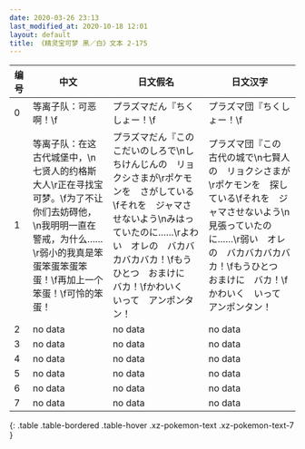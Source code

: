 ```yaml
---
date: 2020-03-26 23:13
last_modified_at: 2020-10-18 12:01
layout: default
title: 《精灵宝可梦 黑／白》文本 2-175
---
```

| 编号 | 中文 | 日文假名 | 日文汉字 |
| ---- | ---- | ---- | --- |
| 0 | 等离子队：可恶啊！\f | プラズマだん『ちくしょー！\f | プラズマ団『ちくしょー！\f |
| 1 | 等离子队：在这古代城堡中，\n七贤人的约格斯大人\r正在寻找宝可梦。\f为了不让你们去妨碍他，\n我明明一直在警戒，为什么……\r弱小的我真是笨蛋笨蛋笨蛋笨蛋！\f再加上一个笨蛋！\f可怜的笨蛋！ | プラズマだん『この　こだいのしろで\nしちけんじんの　リョクシさまが\rポケモンを　さがしている\fそれを　ジャマさせないよう\nみはっていたのに……\rよわい　オレの　バカバカバカバカ！\fもうひとつ　おまけに　バカ！\fかわいく　いって　アンポンタン！ | プラズマ団『この　古代の城で\n七賢人の　リョクシさまが\rポケモンを　探している\fそれを　ジャマさせないよう\n見張っていたのに……\r弱い　オレの　バカバカバカバカ！\fもうひとつ　おまけに　バカ！\fかわいく　いって　アンポンタン！ |
| 2 | no data | no data | no data |
| 3 | no data | no data | no data |
| 4 | no data | no data | no data |
| 5 | no data | no data | no data |
| 6 | no data | no data | no data |
| 7 | no data | no data | no data |
{: .table .table-bordered .table-hover .xz-pokemon-text .xz-pokemon-text-7 }